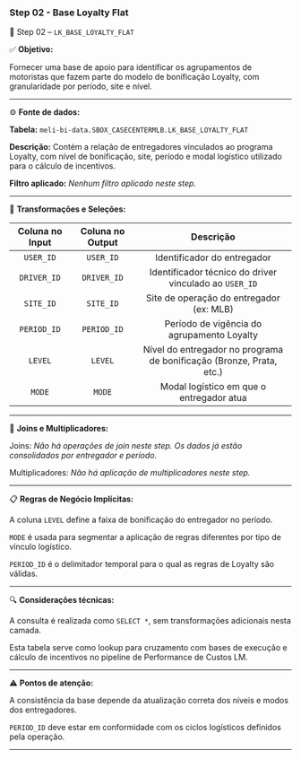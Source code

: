 ### Step 02 - Base Loyalty Flat

🔹 Step 02 – `LK_BASE_LOYALTY_FLAT`

✅ **Objetivo:**

Fornecer uma base de apoio para identificar os agrupamentos de motoristas que fazem parte do modelo de bonificação Loyalty, com granularidade por período, site e nível.

---------------------------------------------------------------------------------------------------

⚙️ **Fonte de dados:**

**Tabela:** `meli-bi-data.SBOX_CASECENTERMLB.LK_BASE_LOYALTY_FLAT`

**Descrição:** Contém a relação de entregadores vinculados ao programa Loyalty, com nível de bonificação, site, período e modal logístico utilizado para o cálculo de incentivos.

**Filtro aplicado:** *Nenhum filtro aplicado neste step.*

---------------------------------------------------------------------------------------------------

📐 **Transformações e Seleções:**

| **Coluna no Input** | **Coluna no Output** | **Descrição**                                                      |
| :------------------------: | :------------------------: | :---------------------------------------------------------------: |
| `USER_ID`                  | `USER_ID`                 | Identificador do entregador                                       |
| `DRIVER_ID`                | `DRIVER_ID`               | Identificador técnico do driver vinculado ao `USER_ID`            |
| `SITE_ID`                  | `SITE_ID`                 | Site de operação do entregador (ex: MLB)                          |
| `PERIOD_ID`                | `PERIOD_ID`               | Período de vigência do agrupamento Loyalty                        |
| `LEVEL`                    | `LEVEL`                   | Nível do entregador no programa de bonificação (Bronze, Prata, etc.) |
| `MODE`                     | `MODE`                    | Modal logístico em que o entregador atua                          |

---------------------------------------------------------------------------------------------------

🔁 **Joins e Multiplicadores:**

Joins: *Não há operações de join neste step. Os dados já estão consolidados por entregador e período.*

Multiplicadores: *Não há aplicação de multiplicadores neste step.*

---------------------------------------------------------------------------------------------------

📋 **Regras de Negócio Implícitas:**

A coluna `LEVEL` define a faixa de bonificação do entregador no período.

`MODE` é usada para segmentar a aplicação de regras diferentes por tipo de vínculo logístico.

`PERIOD_ID` é o delimitador temporal para o qual as regras de Loyalty são válidas.

---------------------------------------------------------------------------------------------------

🔍 **Considerações técnicas:**

A consulta é realizada como `SELECT *`, sem transformações adicionais nesta camada.

Esta tabela serve como lookup para cruzamento com bases de execução e cálculo de incentivos no pipeline de Performance de Custos LM.

---------------------------------------------------------------------------------------------------

⚠️ **Pontos de atenção:**

A consistência da base depende da atualização correta dos níveis e modos dos entregadores.

`PERIOD_ID` deve estar em conformidade com os ciclos logísticos definidos pela operação.

---------------------------------------------------------------------------------------------------
